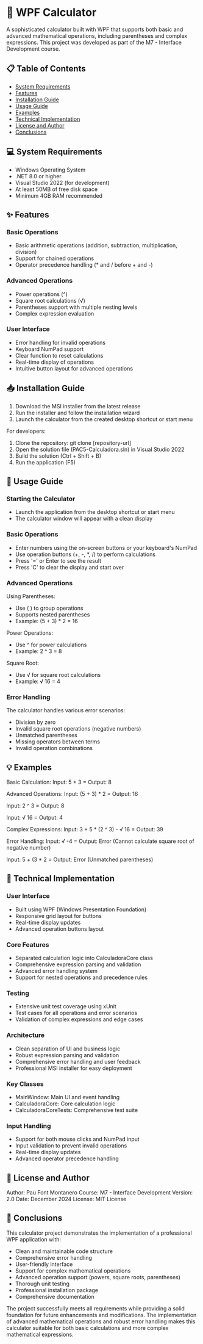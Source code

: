 # 🧮 WPF Calculator

A sophisticated calculator built with WPF that supports both basic and advanced mathematical operations, including parentheses and complex expressions. This project was developed as part of the M7 - Interface Development course.

## 📋 Table of Contents

- [System Requirements](#-system-requirements)
- [Features](#-features)
- [Installation Guide](#-installation-guide)
- [Usage Guide](#-usage-guide)
- [Examples](#-examples)
- [Technical Implementation](#-technical-implementation)
- [License and Author](#-license-and-author)
- [Conclusions](#-conclusions)

## 💻 System Requirements

- Windows Operating System
- .NET 8.0 or higher
- Visual Studio 2022 (for development)
- At least 50MB of free disk space
- Minimum 4GB RAM recommended

## ✨ Features

### Basic Operations
- Basic arithmetic operations (addition, subtraction, multiplication, division)
- Support for chained operations
- Operator precedence handling (* and / before + and -)

### Advanced Operations
- Power operations (^)
- Square root calculations (√)
- Parentheses support with multiple nesting levels
- Complex expression evaluation

### User Interface
- Error handling for invalid operations
- Keyboard NumPad support
- Clear function to reset calculations
- Real-time display of operations
- Intuitive button layout for advanced operations

## 📥 Installation Guide

1. Download the MSI installer from the latest release
2. Run the installer and follow the installation wizard
3. Launch the calculator from the created desktop shortcut or start menu

For developers:
1. Clone the repository: git clone [repository-url]
2. Open the solution file (PAC5-Calculadora.sln) in Visual Studio 2022
3. Build the solution (Ctrl + Shift + B)
4. Run the application (F5)

## 📖 Usage Guide

### Starting the Calculator
- Launch the application from the desktop shortcut or start menu
- The calculator window will appear with a clean display

### Basic Operations
- Enter numbers using the on-screen buttons or your keyboard's NumPad
- Use operation buttons (+, -, *, /) to perform calculations
- Press '=' or Enter to see the result
- Press 'C' to clear the display and start over

### Advanced Operations

Using Parentheses:
- Use ( ) to group operations
- Supports nested parentheses
- Example: (5 + 3) * 2 = 16

Power Operations:
- Use ^ for power calculations
- Example: 2 ^ 3 = 8

Square Root:
- Use √ for square root calculations
- Example: √ 16 = 4

### Error Handling
The calculator handles various error scenarios:
- Division by zero
- Invalid square root operations (negative numbers)
- Unmatched parentheses
- Missing operators between terms
- Invalid operation combinations

## 💡 Examples

Basic Calculation:
Input: 5 + 3 =
Output: 8

Advanced Operations:
Input: (5 + 3) * 2 =
Output: 16

Input: 2 ^ 3 =
Output: 8

Input: √ 16 =
Output: 4

Complex Expressions:
Input: 3 + 5 * (2 ^ 3) - √ 16 =
Output: 39

Error Handling:
Input: √ -4 =
Output: Error (Cannot calculate square root of negative number)

Input: 5 + (3 * 2 =
Output: Error (Unmatched parentheses)

## 🔧 Technical Implementation

### User Interface
- Built using WPF (Windows Presentation Foundation)
- Responsive grid layout for buttons
- Real-time display updates
- Advanced operation buttons layout

### Core Features
- Separated calculation logic into CalculadoraCore class
- Comprehensive expression parsing and validation
- Advanced error handling system
- Support for nested operations and precedence rules

### Testing
- Extensive unit test coverage using xUnit
- Test cases for all operations and error scenarios
- Validation of complex expressions and edge cases

### Architecture
- Clean separation of UI and business logic
- Robust expression parsing and validation
- Comprehensive error handling and user feedback
- Professional MSI installer for easy deployment

### Key Classes
- MainWindow: Main UI and event handling
- CalculadoraCore: Core calculation logic
- CalculadoraCoreTests: Comprehensive test suite

### Input Handling
- Support for both mouse clicks and NumPad input
- Input validation to prevent invalid operations
- Real-time display updates
- Advanced operator precedence handling

## 📝 License and Author

Author: Pau Font Montanero
Course: M7 - Interface Development
Version: 2.0
Date: December 2024
License: MIT License

## 🎯 Conclusions

This calculator project demonstrates the implementation of a professional WPF application with:
- Clean and maintainable code structure
- Comprehensive error handling
- User-friendly interface
- Support for complex mathematical operations
- Advanced operation support (powers, square roots, parentheses)
- Thorough unit testing
- Professional installation package
- Comprehensive documentation

The project successfully meets all requirements while providing a solid foundation for future enhancements and modifications. The implementation of advanced mathematical operations and robust error handling makes this calculator suitable for both basic calculations and more complex mathematical expressions.